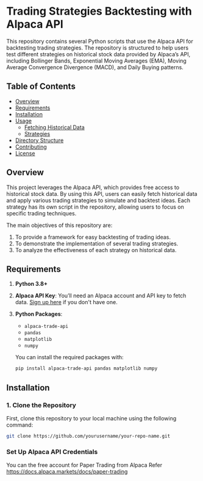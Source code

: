 # Trading Strategies Backtesting with Alpaca API

This repository contains several Python scripts that use the Alpaca API for backtesting trading strategies. The repository is structured to help users test different strategies on historical stock data provided by Alpaca’s API, including Bollinger Bands, Exponential Moving Averages (EMA), Moving Average Convergence Divergence (MACD), and Daily Buying patterns.

## Table of Contents

- [Overview](#overview)
- [Requirements](#requirements)
- [Installation](#installation)
- [Usage](#usage)
  - [Fetching Historical Data](#fetching-historical-data)
  - [Strategies](#strategies)
- [Directory Structure](#directory-structure)
- [Contributing](#contributing)
- [License](#license)

## Overview

This project leverages the Alpaca API, which provides free access to historical stock data. By using this API, users can easily fetch historical data and apply various trading strategies to simulate and backtest ideas. Each strategy has its own script in the repository, allowing users to focus on specific trading techniques.

The main objectives of this repository are:
1. To provide a framework for easy backtesting of trading ideas.
2. To demonstrate the implementation of several trading strategies.
3. To analyze the effectiveness of each strategy on historical data.

## Requirements

1. **Python 3.8+**
2. **Alpaca API Key**: You’ll need an Alpaca account and API key to fetch data. [Sign up here](https://alpaca.markets/) if you don't have one.
3. **Python Packages**:
   - `alpaca-trade-api`
   - `pandas`
   - `matplotlib`
   - `numpy`

   You can install the required packages with:

   ```bash
   pip install alpaca-trade-api pandas matplotlib numpy
   ```
   
## Installation

### 1. Clone the Repository

First, clone this repository to your local machine using the following command:

```bash
git clone https://github.com/yourusername/your-repo-name.git
```

### Set Up Alpaca API Credentials

You can the free account for Paper Trading from Alpaca 
Refer https://docs.alpaca.markets/docs/paper-trading


